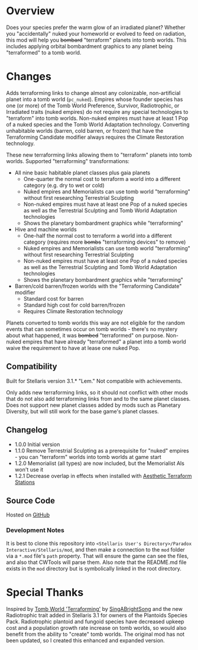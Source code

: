 # Overview

Does your species prefer the warm glow of an irradiated planet?  Whether you "accidentally" nuked your homeworld or evolved to feed on radiation, this mod will help you ~~bombard~~ "terraform" planets into tomb worlds.  This includes applying orbital bombardment graphics to any planet being "terraformed" to a tomb world.

# Changes

Adds terraforming links to change almost any colonizable, non-artificial planet into a tomb world (`pc_nuked`).  Empires whose founder species has one (or more) of the Tomb World Preference, Survivor, Radiotrophic, or Irradiated traits (nuked empires) do not require any special technologies to "terraform" into tomb worlds.  Non-nuked empires must have at least 1 Pop of a nuked species and the Tomb World Adaptation technology.  Converting unhabitable worlds (barren, cold barren, or frozen) that have the Terraforming Candidate modifier always requires the Climate Restoration technology.

These new terraforming links allowing them to "terraform" planets into tomb worlds.  Supported "terraforming" transformations:

* All nine basic habitable planet classes plus gaia planets
    * One-quarter the normal cost to terraform a world into a different category (e.g. dry to wet or cold)
    * Nuked empires and Memorialists can use tomb world "terraforming" without first researching Terrestrial Sculpting
    * Non-nuked empires must have at least one Pop of a nuked species as well as the Terrestrial Sculpting and Tomb World Adaptation technologies
    * Shows the planetary bombardment graphics while "terraforming"
* Hive and machine worlds
    * One-half the normal cost to terraform a world into a different category (requires more ~~bombs~~ "terraforming devices" to remove)
    * Nuked empires and Memorialists can use tomb world "terraforming" without first researching Terrestrial Sculpting
    * Non-nuked empires must have at least one Pop of a nuked species as well as the Terrestrial Sculpting and Tomb World Adaptation technologies
    * Shows the planetary bombardment graphics while "terraforming"
* Barren/cold barren/frozen worlds with the "Terraforming Candidate" modifier
    * Standard cost for barren
    * Standard high cost for cold barren/frozen
    * Requires Climate Restoration technology

Planets converted to tomb worlds this way are not eligible for the random events that can sometimes occur on tomb worlds - there's no mystery about what happened, it was ~~bombed~~ "terraformed" on purpose.  Non-nuked empires that have already "terraformed" a planet into a tomb world waive the requirement to have at lease one nuked Pop.

## Compatibility

Built for Stellaris version 3.1.\* "Lem."  Not compatible with achievements.

Only adds new terraforming links, so it should not conflict with other mods that do not also add terraforming links from and to the same planet classes.  Does not support new planet classes added by mods such as Planetary Diversity, but will still work for the base game's planet classes.

## Changelog

* 1.0.0 Initial version
* 1.1.0 Remove Terrestrial Sculpting as a prerequisite for "nuked" empires - you can "terraform" worlds into tomb worlds at game start
* 1.2.0 Memorialist (all types) are now included, but the Memorialist AIs won't use it
* 1.2.1 Decrease overlap in effects when installed with [Aesthetic Terraform Stations](https://steamcommunity.com/sharedfiles/filedetails/?id=2622411084)

## Source Code

Hosted on [GitHub](https://github.com/corsairmarks/terraform_to_pc_nuked)

### Development Notes

It is best to clone this repository into `<Stellaris User's Directory>/Paradox Interactive/Stellaris/mod`, and then make a connection to the `mod` folder via a `*.mod` file's `path` property.  That will ensure the game can see the files, and also that CWTools will parse them.  Also note that the README.md file exists in the `mod` directory but is symbolically linked in the root directory.

# Special Thanks

Inspired by [Tomb World 'Terraforming'](https://steamcommunity.com/sharedfiles/filedetails/?id=2311769287) by [SingABrightSong](https://steamcommunity.com/id/singabrightsong/myworkshopfiles/?appid=281990) and the new Radiotrophic trait added in Stellaris 3.1 for owners of the Plantoids Species Pack. Radiotrophic plantoid and fungoid species have decreased upkeep cost and a population growth rate increase on tomb worlds, so would also benefit from the ability to "create" tomb worlds.  The original mod has not been updated, so I created this enhanced and expanded version.